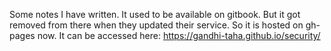 Some notes I have written. It used to be available on gitbook. But it got removed from there when they updated their service. So it is hosted on gh-pages now.
It can be accessed here:
https://gandhi-taha.github.io/security/

